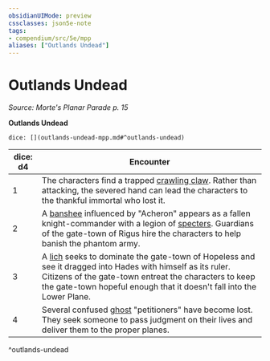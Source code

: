```yaml
---
obsidianUIMode: preview
cssclasses: json5e-note
tags:
- compendium/src/5e/mpp
aliases: ["Outlands Undead"]
---
```

# Outlands Undead
*Source: Morte's Planar Parade p. 15* 

**Outlands Undead**

`dice: [](outlands-undead-mpp.md#^outlands-undead)`

| dice: d4 | Encounter |
|----------|-----------|
| 1 | The characters find a trapped [crawling claw](/Systems/5e/bestiary/undead/crawling-claw.md). Rather than attacking, the severed hand can lead the characters to the thankful immortal who lost it. |
| 2 | A [banshee](/Systems/5e/bestiary/undead/banshee.md) influenced by "Acheron" appears as a fallen knight-commander with a legion of [specters](/Systems/5e/bestiary/undead/specter.md). Guardians of the gate-town of Rigus hire the characters to help banish the phantom army. |
| 3 | A [lich](/Systems/5e/bestiary/undead/lich.md) seeks to dominate the gate-town of Hopeless and see it dragged into Hades with himself as its ruler. Citizens of the gate-town entreat the characters to keep the gate-town hopeful enough that it doesn't fall into the Lower Plane. |
| 4 | Several confused [ghost](/Systems/5e/bestiary/undead/ghost.md) "petitioners" have become lost. They seek someone to pass judgment on their lives and deliver them to the proper planes. |
^outlands-undead